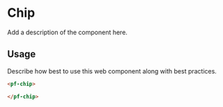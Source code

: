 # Chip
Add a description of the component here.

## Usage
Describe how best to use this web component along with best practices.

```html
<pf-chip>

</pf-chip>
```
